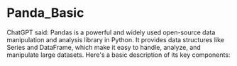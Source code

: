 # Panda_Basic
 ChatGPT said: Pandas is a powerful and widely used open-source data manipulation and analysis library in Python. It provides data structures like Series and DataFrame, which make it easy to handle, analyze, and manipulate large datasets. Here's a basic description of its key components:
